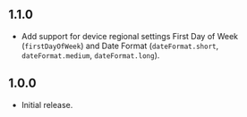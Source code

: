 ## 1.1.0

* Add support for device regional settings First Day of Week (`firstDayOfWeek`) and Date Format (`dateFormat.short`, `dateFormat.medium`, `dateFormat.long`).

## 1.0.0

* Initial release.
